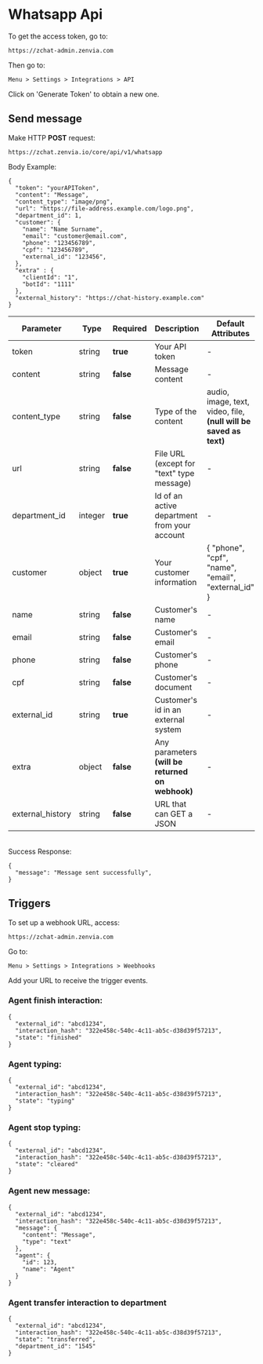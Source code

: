 # Whatsapp Api
To get the access token, go to:
```
https://zchat-admin.zenvia.com
```
Then go to:
```
Menu > Settings > Integrations > API
```
Click on 'Generate Token' to obtain a new one.

## Send message
Make HTTP **POST** request:

    https://zchat.zenvia.io/core/api/v1/whatsapp

Body Example:

    {
      "token": "yourAPIToken",
      "content": "Message",
      "content_type": "image/png",
      "url": "https://file-address.example.com/logo.png",
      "department_id": 1,
      "customer": {
        "name": "Name Surname",
        "email": "customer@email.com",
        "phone": "123456789",
        "cpf": "123456789",
        "external_id": "123456",
      },
      "extra" : {
        "clientId": "1",
        "botId": "1111"
      },
	  "external_history": "https://chat-history.example.com"
    }
Parameter | Type | Required | Description | Default Attributes |
------------ | ------------- | ------------- | ------------- | ------------- |
token | string | **true** | Your API token | - |
content | string | **false** | Message content | - |
content_type | string | **false** | Type of the content | audio, image, text, video, file, **(null will be saved as text)** |
url | string | **false** |  File URL (except for "text" type message) | - | 
department_id | integer | **true** | Id of an active department from your account | - |
customer | object | **true** | Your customer information | { "phone", "cpf", "name", "email", "external_id" } |
name | string | **false** | Customer's name | - |
email | string | **false** | Customer's email | - |
phone | string | **false** | Customer's phone | - |
cpf | string | **false** | Customer's document | - |
external_id | string | **true** | Customer's id in an external system | - |
extra | object | **false** | Any parameters **(will be returned on webhook)** | - |
external_history | string | **false** | URL that can GET a JSON | - |
<br>Success Response:

    {
      "message": "Message sent successfully",
    }


## Triggers
To set up a webhook URL, access:
```
https://zchat-admin.zenvia.com
```
Go to:
```
Menu > Settings > Integrations > Weebhooks
```
Add your URL to receive the trigger events.

###  Agent finish interaction:

    {
      "external_id": "abcd1234",
      "interaction_hash": "322e458c-540c-4c11-ab5c-d38d39f57213",
      "state": "finished"
    }

###  Agent typing:

    {
      "external_id": "abcd1234",
      "interaction_hash": "322e458c-540c-4c11-ab5c-d38d39f57213",
      "state": "typing"
    }

###  Agent stop typing:

    {
      "external_id": "abcd1234",
      "interaction_hash": "322e458c-540c-4c11-ab5c-d38d39f57213",
      "state": "cleared"
    }

### Agent new message:

    {
      "external_id": "abcd1234",
      "interaction_hash": "322e458c-540c-4c11-ab5c-d38d39f57213",
      "message": {
        "content": "Message",
        "type": "text"
      },
      "agent": {
        "id": 123,
        "name": "Agent"
      }
    }

### Agent transfer interaction to department

    {
      "external_id": "abcd1234",
      "interaction_hash": "322e458c-540c-4c11-ab5c-d38d39f57213",
      "state": "transferred",
      "department_id": "1545"
    }
